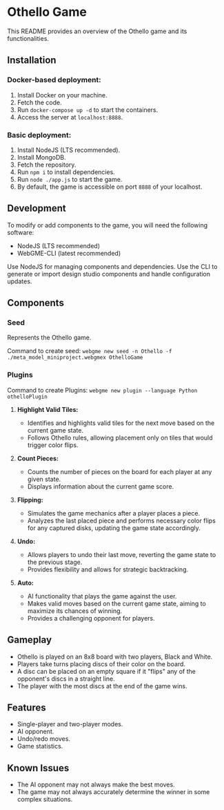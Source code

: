 # Othello Game

This README provides an overview of the Othello game and its functionalities.

## Installation

### Docker-based deployment:

1. Install Docker on your machine.
2. Fetch the code.
3. Run `docker-compose up -d` to start the containers.
4. Access the server at `localhost:8888`.

### Basic deployment:

1. Install NodeJS (LTS recommended).
2. Install MongoDB.
3. Fetch the repository.
4. Run `npm i` to install dependencies.
5. Run `node ./app.js` to start the game.
6. By default, the game is accessible on port `8888` of your localhost.

## Development

To modify or add components to the game, you will need the following software:

- NodeJS (LTS recommended)
- WebGME-CLI (latest recommended)

Use NodeJS for managing components and dependencies. Use the CLI to generate or import design studio components and handle configuration updates.

## Components

### Seed

Represents the Othello game.

Command to create seed: `webgme new seed -n Othello -f ./meta_model_miniproject.webgmex OthelloGame`

### Plugins

Command to create Plugins: `webgme new plugin --language Python othelloPlugin`

1. **Highlight Valid Tiles:**
   - Identifies and highlights valid tiles for the next move based on the current game state.
   - Follows Othello rules, allowing placement only on tiles that would trigger color flips.

2. **Count Pieces:**
   - Counts the number of pieces on the board for each player at any given state.
   - Displays information about the current game score.

3. **Flipping:**
   - Simulates the game mechanics after a player places a piece.
   - Analyzes the last placed piece and performs necessary color flips for any captured disks, updating the game state accordingly.

4. **Undo:**
   - Allows players to undo their last move, reverting the game state to the previous stage.
   - Provides flexibility and allows for strategic backtracking.

5. **Auto:**
   - AI functionality that plays the game against the user.
   - Makes valid moves based on the current game state, aiming to maximize its chances of winning.
   - Provides a challenging opponent for players.

## Gameplay

- Othello is played on an 8x8 board with two players, Black and White.
- Players take turns placing discs of their color on the board.
- A disc can be placed on an empty square if it "flips" any of the opponent's discs in a straight line.
- The player with the most discs at the end of the game wins.

## Features

- Single-player and two-player modes.
- AI opponent.
- Undo/redo moves.
- Game statistics.

## Known Issues

- The AI opponent may not always make the best moves.
- The game may not always accurately determine the winner in some complex situations.

